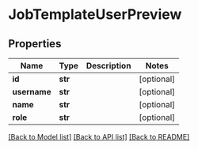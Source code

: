 # JobTemplateUserPreview

## Properties
Name | Type | Description | Notes
------------ | ------------- | ------------- | -------------
**id** | **str** |  | [optional] 
**username** | **str** |  | [optional] 
**name** | **str** |  | [optional] 
**role** | **str** |  | [optional] 

[[Back to Model list]](../README.md#documentation-for-models) [[Back to API list]](../README.md#documentation-for-api-endpoints) [[Back to README]](../README.md)


